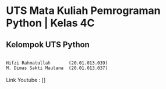 # UTS Mata Kuliah Pemrograman Python | Kelas 4C

<h2>Kelompok UTS Python</h2>
<code align="center">
Hifzi Rahmatullah       (20.01.013.039)
M. Dimas Sakti Maulana  (20.01.013.037)
</code>
<br>
Link Youtube : []
